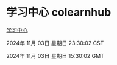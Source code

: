 # 学习中心 colearnhub
[学习中心](http://219.139.197.74:56308/colearnhub/)

2024年 11月 03日 星期日 23:30:02 CST

2024年 11月 03日 星期日 15:30:02 GMT
